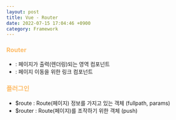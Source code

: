 ```yaml
---
layout: post
title: Vue - Router
date: 2022-07-15 17:04:46 +0900
category: Framework
---
```


### <span style="color:#febc68;font-weight:bold">Router</span> 
- <RouterView> : 페이지가 출력(렌더링)되는 영역 컴포넌트
- <RouterLink> : 페이지 이동을 위한 링크 컴포넌트 

### <span style="color:#febc68;font-weight:bold">플러그인</span> 
- $route : Route(페이지) 정보를 가지고 있는 객체 (fullpath, params)
- $router : Route(페이지)를 조작하기 위한 객체 (push)

